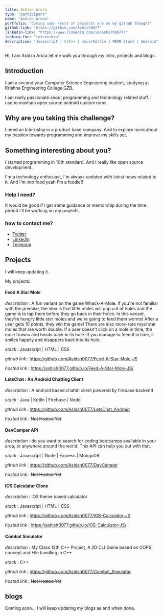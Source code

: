 ```yaml
---
title: Ashish Arora
type: "participant"
name: "Ashish Arora"
portfolio: "Coming soon (most of projects are on my github though)"
github-link: "https://github.com/Ashish0077"
linkedin-link: "https://www.linkedin.com/in/ashish0077/"
looking-for: "internship"
description: "Javascript | C/C++ | Java/Kotlin | MERN Stack | Android"
---
```


Hi, I am Ashish Arora let me walk you through my intro, projects and blogs.

## Introduction

I am a second year Computer Science Engineering student, studying at Krishna Engineering College,GZB.

I am really passionate about programming and technology related stuff. I use to maintain open source android custom roms.

## Why are you taking this challenge?

I need an Internship in a product base company. And to explore more about my passion towards programming and improve my skills set.

## Something interesting about you?

I started programming in 10th standard. And I really like open source development.

I'm a technology enthusiast, I'm always updated with latest news related to it. And I'm into food yeah I'm a foodie!!

### Help I need?

It would be good if I get some guidance or mentorship during the time period i'll be working on my projects.

### how to contact me?

- [Twitter](https://twitter.com/AshishArora0077)
- [LinkedIn](https://www.linkedin.com/in/ashish0077/)
- [Telegram](https://telegram.me/ashish0077)

## Projects

I will keep updating it.

My projects:

#### Feed A Star Mole

_description_ : A fun variant on the game Whack-A-Mole. If you're not familiar with the premise, the idea is that little moles will pop out of holes and the game is to tap them before they go back in their holes. In this variant, they're hungry little star moles and we're going to feed them worms! After a user gets 10 points, they win the game! There are also more-rare royal star moles that are worth double. If a user doesn't click on a mole in time, the mole frowns and heads back in its hole. If you manage to feed it in time, it smiles happily and disappers back into its hole.

_stack_ : Javascript | HTML | CSS

_github link_ : https://github.com/Ashish0077/Feed-A-Star-Mole-JS

_hosted link_ : https://ashish0077.github.io/Feed-A-Star-Mole-JS/

#### LetsChat : An Android Chatting Client

_description_ : A android based chattin client powered by firebase backend

_stack_ : Java | Kotlin | Firebase | Node

_github link_ : https://github.com/Ashish0077/LetsChat_Android

_hosted link_ : ~~Not Hosted Yet~~

#### DevCamper API

_description_ : do you want to search for coding bootcamps available in your area, or anywhere around the world. This API can help you out with that.

_stack_ : Javascript | Node | Express | MongoDB

_github link_ : https://github.com/Ashish0077/DevCamper

_hosted link_ : ~~Not Hosted Yet~~

#### IOS Calculator Clone

_description_ : IOS theme based calculator

_stack_ : Javascript | HTML | CSS

_github link_ : https://github.com/Ashish0077/IOS-Calculator-JS

_hosted link_ : https://ashish0077.github.io/IOS-Calculator-JS/

#### Combat Simulator

_description_ : My Class 12th C++ Project, A 2D CLI Game based on OOPS concept and File handling in C++

_stack_ : C++

_github link_ : https://github.com/Ashish0077/Combat_Simulator

_hosted link_ : ~~Not Hosted Yet~~

## blogs

Coming soon...
I will keep updating my blogs as and when done.
